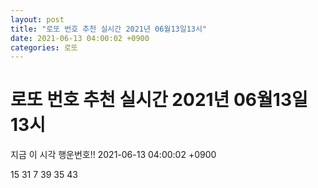 ```yaml
---
layout: post
title: "로또 번호 추천 실시간 2021년 06월13일13시"
date: 2021-06-13 04:00:02 +0900
categories: 로또
---
```


# 로또 번호 추천 실시간 2021년 06월13일13시

지금 이 시각 행운번호!! 2021-06-13 04:00:02 +0900

 15  31  7  39  35  43 

